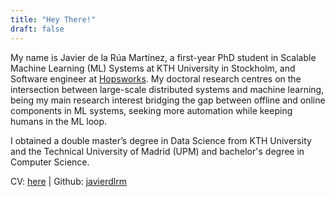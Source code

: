 ```yaml
---
title: "Hey There!"
draft: false
---
```


My name is Javier de la Rúa Martínez, a first-year PhD student in Scalable Machine Learning (ML) Systems at KTH University in Stockholm, and Software engineer at [Hopsworks](https://www.hopsworks.ai/). My doctoral research centres on the intersection between large-scale distributed systems and machine learning, being my main research interest bridging the gap between offline and online components in ML systems, seeking more automation while keeping humans in the ML loop.

I obtained a double master’s degree in Data Science from KTH University and the Technical University of Madrid (UPM) and bachelor's degree in Computer Science.

CV: [here](cv-english.pdf) | Github: [javierdlrm](https://github.com/javierdlrm)